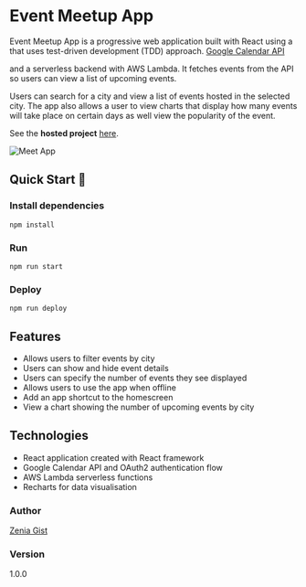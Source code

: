 # Event Meetup App

Event Meetup App is a progressive web application built with React using a  that uses test-driven development (TDD) approach. [Google Calendar API](https://developers.google.com/calendar) 

and a serverless backend with AWS 
Lambda. It fetches events from the API so users can view a list of upcoming events. 

Users can search for a city and view a list of events hosted in the selected city. The app also allows a user to view charts that display how many events will take place on certain
days as well view the popularity of the event.

See the **hosted project** [here](https://zeniagist.github.io/eventmeetup/). <br />

![Meet App](src/img/meet.png)

## Quick Start 🚀

### Install dependencies

```
npm install
```

### Run

```
npm run start
```

### Deploy

```
npm run deploy
```

## Features

- Allows users to filter events by city
- Users can show and hide event details
- Users can specify the number of events they see displayed
- Allows users to use the app when offline
- Add an app shortcut to the homescreen
- View a chart showing the number of upcoming events by city

## Technologies
- React application created with React framework
- Google Calendar API and OAuth2 authentication flow
- AWS Lambda serverless functions
- Recharts for data visualisation

### Author

[Zenia Gist](https://zeniagist.github.io)

### Version

1.0.0
